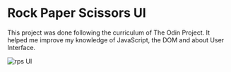 # Rock Paper Scissors UI

This project was done following the curriculum of The Odin Project. It helped me improve my knowledge of JavaScript, the DOM and about User Interface.


![rps UI](https://user-images.githubusercontent.com/113156316/198925465-5afb963d-9b39-4087-aa33-a1cc13393e95.png)
